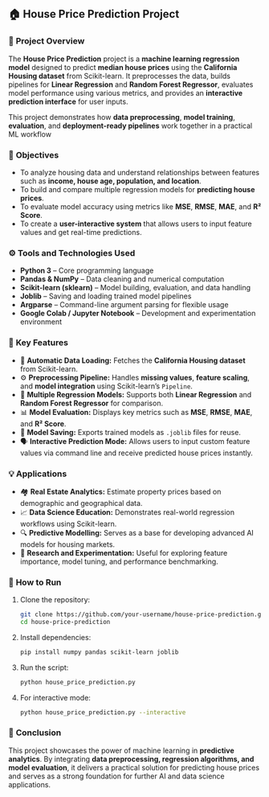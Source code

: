 
## 🏠 **House Price Prediction Project**

### 📘 **Project Overview**

The **House Price Prediction** project is a **machine learning regression model** designed to predict **median house prices** using the **California Housing dataset** from Scikit-learn.
It preprocesses the data, builds pipelines for **Linear Regression** and **Random Forest Regressor**, evaluates model performance using various metrics, and provides an **interactive prediction interface** for user inputs.

This project demonstrates how **data preprocessing**, **model training**, **evaluation**, and **deployment-ready pipelines** work together in a practical ML workflow

### 🎯 **Objectives**

* To analyze housing data and understand relationships between features such as **income, house age, population, and location**.
* To build and compare multiple regression models for **predicting house prices**.
* To evaluate model accuracy using metrics like **MSE**, **RMSE**, **MAE**, and **R² Score**.
* To create a **user-interactive system** that allows users to input feature values and get real-time predictions.

### ⚙️ **Tools and Technologies Used**

* **Python 3** – Core programming language
* **Pandas & NumPy** – Data cleaning and numerical computation
* **Scikit-learn (sklearn)** – Model building, evaluation, and data handling
* **Joblib** – Saving and loading trained model pipelines
* **Argparse** – Command-line argument parsing for flexible usage
* **Google Colab / Jupyter Notebook** – Development and experimentation environment


### 🌟 **Key Features**

* 🧩 **Automatic Data Loading:** Fetches the **California Housing dataset** from Scikit-learn.
* ⚙️ **Preprocessing Pipeline:** Handles **missing values**, **feature scaling**, and **model integration** using Scikit-learn’s `Pipeline`.
* 🧠 **Multiple Regression Models:** Supports both **Linear Regression** and **Random Forest Regressor** for comparison.
* 📊 **Model Evaluation:** Displays key metrics such as **MSE**, **RMSE**, **MAE**, and **R² Score**.
* 💾 **Model Saving:** Exports trained models as `.joblib` files for reuse.
* 🗣️ **Interactive Prediction Mode:** Allows users to input custom feature values via command line and receive predicted house prices instantly.



### 💡 **Applications**

* 🏘️ **Real Estate Analytics:** Estimate property prices based on demographic and geographical data.
* 📈 **Data Science Education:** Demonstrates real-world regression workflows using Scikit-learn.
* 🔍 **Predictive Modelling:** Serves as a base for developing advanced AI models for housing markets.
* 🧮 **Research and Experimentation:** Useful for exploring feature importance, model tuning, and performance benchmarking.

### 🧰 **How to Run**

1. Clone the repository:

   ```bash
   git clone https://github.com/your-username/house-price-prediction.git
   cd house-price-prediction
   ```
2. Install dependencies:

   ```bash
   pip install numpy pandas scikit-learn joblib
   ```
3. Run the script:

   ```bash
   python house_price_prediction.py
   ```
4. For interactive mode:

   ```bash
   python house_price_prediction.py --interactive
   ```

### 🏁 **Conclusion**

This project showcases the power of machine learning in **predictive analytics**. By integrating **data preprocessing, regression algorithms, and model evaluation**, it delivers a practical solution for predicting house prices and serves as a strong foundation for further AI and data science applications.

